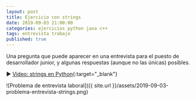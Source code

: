 ```yaml
---
layout: post
title: Ejercicio con strings
date: 2019-09-03 21:00:00
categories: ejercicios python java c++
tags: entrevista trabajo
published: true
---
```


Una pregunta que puede aparecer en una entrevista para el puesto de desarrollador junior, y algunas respuestas (aunque no las únicas) posibles.

▶️ [Video: strings en Python](https://www.youtube.com/watch?v=xAigyL6Lz2s){:target="_blank"}

![Problema de entrevista laboral]({{ site.url }}/assets/2019-09-03-problema-entrevista-strings.png)

